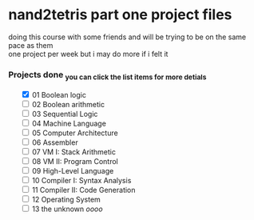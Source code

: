 # nand2tetris <b>part one</b> project files

doing this course with some friends and will be trying to be on the same pace as them <br>
one project per week but i may do more if i felt it 

### Projects done <sub>you can click the list items for more detials</sub>

<ul>

<li>
<details>
<summary><input type="checkbox" checked> 01 Boolean logic </summary><p>
    &emsp;finishded on 22/10/13 in 1 day <br>
    &emsp;cheated on the dmux4way chip after an hour of not knowing how to solve it u-u <br>
</p></details>
</li>
<li>
<details>
<summary><input type="checkbox" > 02 Boolean arithmetic </summary><p>
    &emsp;
</p></details>
</li>
<li>
<details>
<summary><input type="checkbox" > 03 Sequential Logic </summary><p>
    &emsp;
</p></details>
</li>
<li>
<details>
<summary><input type="checkbox" > 04 Machine Language </summary><p>
    &emsp;
</p></details>
</li>
<li>
<details>
<summary><input type="checkbox" > 05 Computer Architecture </summary><p>
    &emsp;
</p></details>
</li>
<li>
<details>
<summary><input type="checkbox" > 06 Assembler </summary><p>
    &emsp;
</p></details>
</li>
<li>
<details>
<summary><input type="checkbox" > 07 VM I: Stack Arithmetic </summary><p>
    &emsp;
</p></details>
</li>
<li>
<details>
<summary><input type="checkbox" > 08 VM II: Program Control </summary><p>
    &emsp;
</p></details>
</li>
<li>
<details>
<summary><input type="checkbox" > 09 High-Level Language </summary><p>
    &emsp;
</p></details>
</li>
<li>
<details>
<summary><input type="checkbox" > 10 Compiler I: Syntax Analysis </summary><p>
    &emsp;
</p></details>
</li>
<li>
<details>
<summary><input type="checkbox" > 11 Compiler II: Code Generation </summary><p>
    &emsp;
</p></details>
</li>
<li>
<details>
<summary><input type="checkbox" > 12 Operating System </summary><p>
    &emsp;
</p></details>
</li>
<li>
<details>
<summary><input type="checkbox" > 13 the unknown <i>oooo</i> </summary><p>
    &emsp;
</p></details>
</li>
</ul>


<style>
details > summary {list-style-type: '';user-select: none;}
details[open] > summary {user-select: none;list-style-type: '';}
input[type="checkbox"] {user-select: none;pointer-events:none;}
ul {list-style: none;}
li {list-style: none;list-style-type : none;}
</style>
